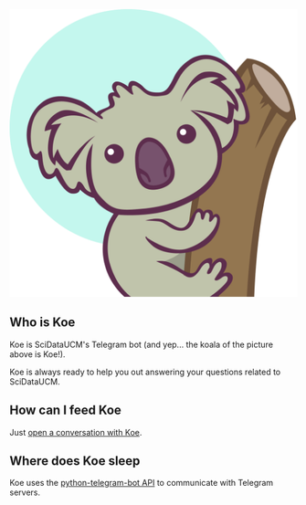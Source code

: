 ![Koe square image](koe.png "Koe!")

## Who is Koe

Koe is SciDataUCM's Telegram bot (and yep... the koala of the picture above is Koe!).

Koe is always ready to help you out answering your questions related to SciDataUCM.

## How can I feed Koe

Just [open a conversation with Koe](https://t.me/KoeBot).

## Where does Koe sleep

Koe uses the [python-telegram-bot API](https://python-telegram-bot.org/) to communicate with Telegram servers.
